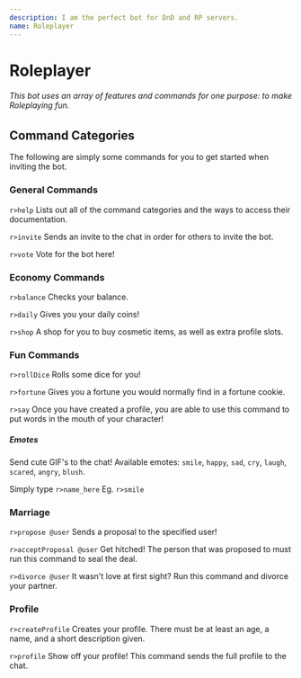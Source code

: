 ```yaml
---
description: I am the perfect bot for DnD and RP servers.
name: Roleplayer
---
```


Roleplayer
==========

###### This bot uses an array of features and commands for one purpose: to make Roleplaying fun.

Command Categories
------------------

The following are simply some commands for you to get started when inviting the bot.

### General Commands

`r>help` Lists out all of the command categories and the ways to access their documentation.

`r>invite` Sends an invite to the chat in order for others to invite the bot.

`r>vote` Vote for the bot here!

### Economy Commands

`r>balance` Checks your balance.

`r>daily` Gives you your daily coins!

`r>shop` A shop for you to buy cosmetic items, as well as extra profile slots.

### Fun Commands

`r>rollDice` Rolls some dice for you!

`r>fortune` Gives you a fortune you would normally find in a fortune cookie.

`r>say` Once you have created a profile, you are able to use this command to put words in the mouth of your character!

##### Emotes

Send cute GIF's to the chat! Available emotes: `smile`, `happy`, `sad`, `cry`, `laugh`, `scared`, `angry`, `blush`.

Simply type `r>name_here` Eg. `r>smile`

### Marriage

`r>propose @user` Sends a proposal to the specified user!

`r>acceptProposal @user` Get hitched! The person that was proposed to must run this command to seal the deal.

`r>divorce @user` It wasn't love at first sight? Run this command and divorce your partner.

### Profile

`r>createProfile` Creates your profile. There must be at least an age, a name, and a short description given.

`r>profile` Show off your profile! This command sends the full profile to the chat.
